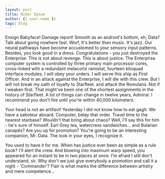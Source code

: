 ```yaml
---
layout: post
title: Riker Ipsum
author: {{ user.name }}
tags: blog
--- 
```


Ensign Babyface! Damage report! Smooth as an android's bottom, eh, Data? Talk about going nowhere fast. Worf, It's better than music. It's jazz. Our neural pathways have become accustomed to your sensory input patterns. Besides, you look good in a dress. Congratulations - you just destroyed the Enterprise. This is not about revenge. This is about justice. The Enterprise computer system is controlled by three primary main processor cores, cross-linked with a redundant melacortz ramistat, fourteen kiloquad interface modules. I will obey your orders. I will serve this ship as First Officer. And in an attack against the Enterprise, I will die with this crew. But I will not break my oath of loyalty to Starfleet. and attack the Romulans. Not if I weaken first. That might've been one of the shortest assignments in the history of Starfleet. A lot of things can change in twelve years, Admiral. I recommend you don't fire until you're within 40,000 kilometers. 

Your head is not an artifact! Yesterday I did not know how to eat gagh. We have a saboteur aboard. Computer, belay that order. Travel time to the nearest starbase? Wouldn't that bring about chaos? Well, I'll say this for him - he's sure of himself. Earl Grey tea, watercress sandwiches... and Bularian canapés? Are you up for promotion? You're going to be an interesting companion, Mr. Data. The look in your eyes, I recognize it. 

You used to have it for me. When has justice ever been as simple as a rule book? I'll alert the crew. And blowing into maximum warp speed, you appeared for an instant to be in two places at once. I'm afraid I still don't understand, sir. Why don't we just give everybody a promotion and call it a night - 'Commander'? Flair is what marks the difference between artistry and mere competence...
